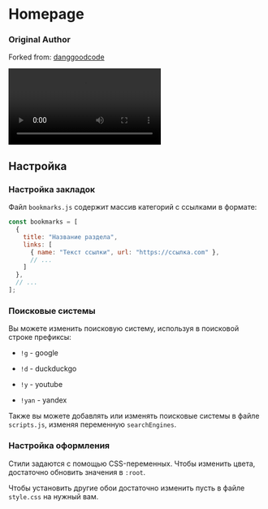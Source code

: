 # Homepage

### Original Author

Forked from: [danggoodcode](https://danggoodcode.com)

<video alt="homepage" src="https://github.com/user-attachments/assets/ac201415-0e85-4a39-be03-c746a5cb3bef"> </video>


## Настройка

### Настройка закладок

Файл `bookmarks.js` содержит массив категорий с ссылками в формате:

```javascript
const bookmarks = [
  {
    title: "Название раздела",
    links: [
      { name: "Текст ссылки", url: "https://ссылка.com" }, 
      // ... 
    ]
  },
  // ... 
];
```



### Поисковые системы

Вы можете изменить поисковую систему, используя в поисковой строке префиксы:

- `!g` - google

- `!d` - duckduckgo

- `!y` - youtube

- `!yan` - yandex


Также вы можете добавлять или изменять поисковые системы в файле `scripts.js`, изменяя переменную `searchEngines`.



### Настройка оформления

Стили задаются с помощью CSS-переменных. Чтобы изменить цвета, достаточно обновить значения в `:root`.

Чтобы установить другие обои достаточно изменить пусть в файле `style.css` на нужный вам.
